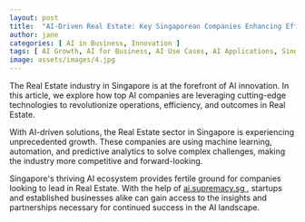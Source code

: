 ```yaml
---
layout: post
title:  "AI-Driven Real Estate: Key Singaporean Companies Enhancing Efficiency"
author: jane
categories: [ AI in Business, Innovation ]
tags: [ AI Growth, AI for Business, AI Use Cases, AI Applications, Singapore AI Companies ]
image: assets/images/4.jpg
---
```


The Real Estate industry in Singapore is at the forefront of AI innovation. In this article, we explore how top AI companies are leveraging cutting-edge technologies to revolutionize operations, efficiency, and outcomes in Real Estate.

With AI-driven solutions, the Real Estate sector in Singapore is experiencing unprecedented growth. These companies are using machine learning, automation, and predictive analytics to solve complex challenges, making the industry more competitive and forward-looking.

Singapore's thriving AI ecosystem provides fertile ground for companies looking to lead in Real Estate. With the help of <a href="https://ai.supremacy.sg" target="_blank"> ai.supremacy.sg </a>, startups and established businesses alike can gain access to the insights and partnerships necessary for continued success in the AI landscape.

